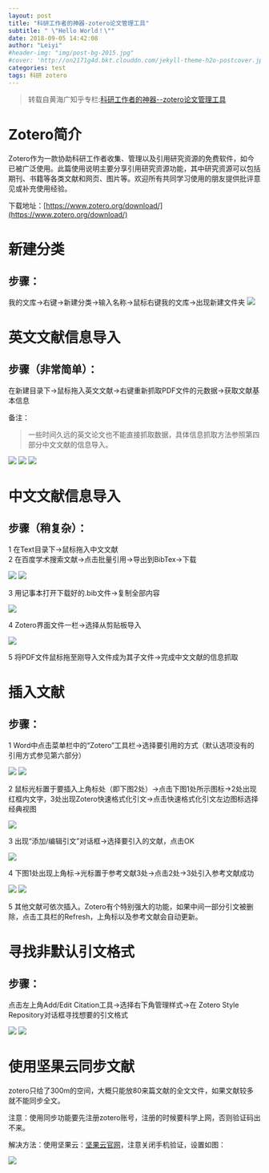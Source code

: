 ```yaml
---
layout: post
title: "科研工作者的神器-zotero论文管理工具"
subtitle: " \"Hello World！\""
date: 2018-09-05 14:42:08
author: "Leiyi"
#header-img: "img/post-bg-2015.jpg"
#cover: 'http://on2171g4d.bkt.clouddn.com/jekyll-theme-h2o-postcover.jpg'
categories: test
tags: 科研 zotero
---
```


> 转载自黄海广知乎专栏:[科研工作者的神器--zotero论文管理工具](https://zhuanlan.zhihu.com/p/30899762)

# Zotero简介
Zotero作为一款协助科研工作者收集、管理以及引用研究资源的免费软件，如今已被广泛使用。此篇使用说明主要分享引用研究资源功能，其中研究资源可以包括期刊、书籍等各类文献和网页、图片等。欢迎所有共同学习使用的朋友提供批评意见或补充使用经验。

下载地址：[https://www.zotero.org/download/](https://www.zotero.org/download/)

# 新建分类
## 步骤：

我的文库→右键→新建分类→输入名称→鼠标右键我的文库→出现新建文件夹
![](../assets/img/1.png)

# 英文文献信息导入
## 步骤（非常简单）：

在新建目录下→鼠标拖入英文文献→右键重新抓取PDF文件的元数据→获取文献基本信息

备注：

> 一些时间久远的英文论文也不能直接抓取数据，具体信息抓取方法参照第四部分中文文献的信息导入。

![](../assets/images/2.png)
![](../assets/images/3.png)
![](../assets/images/4.png)


# 中文文献信息导入
## 步骤（稍复杂）：

1  在Text目录下→鼠标拖入中文文献  
2  在百度学术搜索文献→点击批量引用→导出到BibTex→下载

![](../assets/images/1.png)
![](../assets/images/6.png)

3 用记事本打开下载好的.bib文件→复制全部内容

![](../assets/images/7.png)

4 Zotero界面文件一栏→选择从剪贴板导入

![](../assets/images/8.png)

5 将PDF文件鼠标拖至刚导入文件成为其子文件→完成中文文献的信息抓取

# 插入文献
## 步骤：

1 Word中点击菜单栏中的“Zotero”工具栏→选择要引用的方式（默认选项没有的引用方式参见第六部分）

![](../assets/images/9.png)
![](../assets/images/10.png)

2 鼠标光标置于要插入上角标处（即下图2处）→点击下图1处所示图标→2处出现红框内文字，3处出现Zotero快速格式化引文→点击快速格式化引文左边图标选择经典视图

![](../assets/images/11.png)

3 出现“添加/编辑引文”对话框→选择要引入的文献，点击OK

![](../assets/images/12.png)

4 下图1处出现上角标→光标置于参考文献3处→点击2处→3处引入参考文献成功

![](../assets/images/13.png)
![](../assets/images/14.png)

5 其他文献可依次插入。Zotero有个特别强大的功能，如果中间一部分引文被删除，点击工具栏的Refresh，上角标以及参考文献会自动更新。

# 寻找非默认引文格式
## 步骤：

点击左上角Add/Edit
Citation工具→选择右下角管理样式→在 Zotero Style Repository对话框寻找想要的引文格式

![](../assets/images/15.png)
![](../assets/images/16.png)

# 使用坚果云同步文献
zotero只给了300m的空间，大概只能放80来篇文献的全文文件，如果文献较多就不能同步全文。

注意：使用同步功能要先注册zotero账号，注册的时候要科学上网，否则验证码出不来。

解决方法：使用坚果云：[坚果云官网](https://www.jianguoyun.com/)，注意关闭手机验证，设置如图：

![](../assets/images/17.png)

